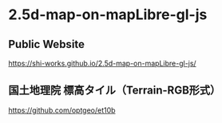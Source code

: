 # 2.5d-map-on-mapLibre-gl-js
## Public Website
https://shi-works.github.io/2.5d-map-on-mapLibre-gl-js/

## 国土地理院 標高タイル（Terrain-RGB形式）
https://github.com/optgeo/et10b

